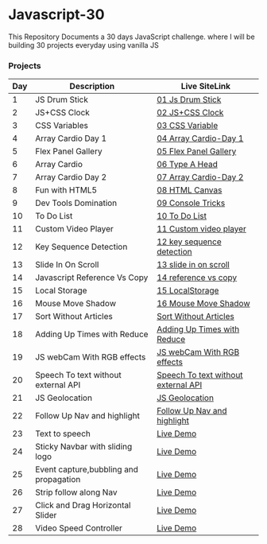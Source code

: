 # Javascript-30

This Repository Documents a 30 days JavaScript challenge. where I will be building 30 projects everyday using vanilla JS

### Projects

| Day | Description          | Live SiteLink                                                                      | 
| --- | -------------------- | ---------------------------------------------------------------------------------- | 
| 1   | JS Drum Stick        | [01 Js Drum Stick](https://fevenseyfu.github.io/Javascript-30/01-Javascript-drum-kit/)     | 
| 2   | JS+CSS Clock         | [02 JS+CSS Clock](https://fevenseyfu.github.io/Javascript-30/02-JS-and-CSS-Clock/)         |
| 3   | CSS Variables        | [03 CSS Variable](https://fevenseyfu.github.io/Javascript-30/03-CSS-Variables/)            | 
| 4   | Array Cardio Day 1   | [04 Array Cardio-Day 1](https://fevenseyfu.github.io/Javascript-30/04-Array-Cardio-day-1/) | 
| 5   | Flex Panel Gallery   | [05 Flex Panel Gallery](https://fevenseyfu.github.io/Javascript-30/05-Flex-Panel-Gallery/) | 
| 6   | Array Cardio         | [06 Type A Head](https://fevenseyfu.github.io/Javascript-30/06-Type-Ahead/)                | 
| 7   | Array Cardio Day 2   | [07 Array Cardio-Day 2](https://fevenseyfu.github.io/Javascript-30/07-Array-Cardio-Day-2/) | 
| 8   | Fun with HTML5       | [08 HTML Canvas](https://fevenseyfu.github.io/Javascript-30/08-Fun-With-HTML5/)            |
| 9   | Dev Tools Domination | [09 Console Tricks](https://fevenseyfu.github.io/Javascript-30/09-Dev-Tools-Domination/)   |
| 10  | To Do List           | [10 To Do List](https://fevenseyfu.github.io/Javascript-30/10-ToDo-List/)                  |
| 11  | Custom Video Player  | [11 Custom video player](https://fevenseyfu.github.io/Javascript-30/11-Custom-video-player/)|
| 12  | Key Sequence Detection | [12 key sequence detection](https://fevenseyfu.github.io/Javascript-30/12-key-sequence-detection/)|
| 13  | Slide In On Scroll| [13 slide in on scroll](https://fevenseyfu.github.io/Javascript-30/13-slide-in-on-scroll/)|
| 14  | Javascript Reference Vs Copy| [14 reference vs copy](https://fevenseyfu.github.io/Javascript-30/14-reference-vs-copy/)|
| 15  | Local Storage| [15 LocalStorage](https://fevenseyfu.github.io/Javascript-30/15-LocalStorage/)|
| 16  | Mouse Move Shadow| [16 Mouse Move Shadow](https://fevenseyfu.github.io/Javascript-30/16-mouse-move-shadow/)|
| 17  | Sort Without Articles| [Sort Without Articles](https://fevenseyfu.github.io/Javascript-30/17-sort-without-articles/)|
| 18  | Adding Up Times with Reduce| [Adding Up Times with Reduce](https://fevenseyfu.github.io/Javascript-30/18-Adding-Up-Times-with-Reduce/)|
| 19  | JS webCam With RGB effects| [JS webCam With RGB effects](https://fevenseyfu.github.io/Javascript-30/19-webcam-fun/)|
| 20  | Speech To text without external API| [Speech To text without external API](https://fevenseyfu.github.io/Javascript-30/20-speech-detection/)|
| 21  | JS Geolocation| [JS Geolocation](https://fevenseyfu.github.io/Javascript-30/21-Geo-location/)|
| 22  | Follow Up Nav and highlight| [Follow Up Nav and highlight](https://fevenseyfu.github.io/Javascript-30/22-follow-along-link/)|
| 23  | Text to speech| [Live Demo](https://fevenseyfu.github.io/Javascript-30/23-speech-syntesis/)|
| 24  | Sticky Navbar with sliding logo| [Live Demo](https://fevenseyfu.github.io/Javascript-30/24-sticky-nav/)|
| 25  | Event capture,bubbling and propagation| [Live Demo](https://fevenseyfu.github.io/Javascript-30/25-event-Capture-propagation-bubbling/)|
| 26  | Strip follow along Nav| [Live Demo](https://fevenseyfu.github.io/Javascript-30/26-stripe-follow-along-nav/)|
| 27  | Click and Drag Horizontal Slider| [Live Demo](https://fevenseyfu.github.io/Javascript-30/27-Click&Drag/)|
| 28  | Video Speed Controller| [Live Demo](https://fevenseyfu.github.io/Javascript-30/28-Video-Speed-Controller/)|
